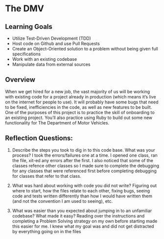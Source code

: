# The DMV

## Learning Goals

- Utilize Test-Driven Development (TDD)
- Host code on Github and use Pull Requests
- Create an Object-Oriented solution to a problem without being given full specifications
- Work with an existing codebase
- Manipulate data from external sources

## Overview

When we get hired for a new job, the vast majority of us will be working with existing code for a project already in production (which means it’s live on the internet for people to use). It will probably have some bugs that need to be fixed, inefficiencies in the code, as well as new features to be built. One of the purposes of this project is to practice the skill of onboarding to an existing project. You’ll also practice using Ruby to build out some new functionality for The Department of Motor Vehicles.

## Reflection Questions:

1. Describe the steps you took to dig in to this code base. What was your process? I took the errors/failures one at a time. I opened one class, ran the file, xit-ed any errors after the first. I also noticed that some of the classes refence other classes so I made sure to complete the debugging for any classes that were referenced first before completing debugging for classes that refer to that class.  

2. What was hard about working with code you did not write? Figuring out where to start, how the files relate to each other, fixing bugs, seeing code and tests written differently than how I would have written them (and not the convention I am used to seeing), etc.

3. What was easier than you expected about jumping in to an unfamiliar codebase? What made it easy? Reading over the instructions and completing a Problem Solving strategy on my own before starting made this easier for me. I knew what my goal was and did not get distracted by everything going on in the files

